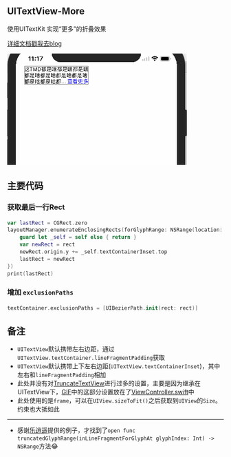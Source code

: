 ## UITextView-More

使用UITextKit 实现“更多”的折叠效果

[详细文档戳我去blog](https://madordie.github.io/post/appstore-truncate/)

![预览](https://github.com/madordie/UITextView-More/blob/master/Untitled.gif?raw=true)

## 主要代码

### 获取最后一行Rect

```swift
var lastRect = CGRect.zero
layoutManager.enumerateEnclosingRects(forGlyphRange: NSRange(location: 0, length: textStorage.string.characters.count), withinSelectedGlyphRange: NSRange(location: NSNotFound, length: 0), in: textContainer, using: { [weak self] (rect, isStop) in
    guard let _self = self else { return }
    var newRect = rect
    newRect.origin.y += _self.textContainerInset.top
    lastRect = newRect
})
print(lastRect)
```

### 增加 `exclusionPaths`

```swift
textContainer.exclusionPaths = [UIBezierPath.init(rect: rect)]
```

## 备注

- `UITextView`默认携带左右边距，通过`UITextView.textContainer.lineFragmentPadding`获取
- `UITextView`默认携带上下左右边距(`UITextView.textContainerInset`)，其中左右和`lineFragmentPadding`相加
- 此处并没有对[TruncateTextView](https://github.com/madordie/UITextView-More/blob/master/TruncateTextView.swift)进行过多的设置，主要是因为继承在UITextView下，[GIF](https://github.com/madordie/UITextView-More/blob/master/Untitled.gif)中的这部分设置放在了[ViewController.swift](https://github.com/madordie/UITextView-More/blob/master/Demo-AppStore-More/ViewController.swift)中
- 此处使用的是`frame`，可以在`UIView.sizeToFit()`之后获取到`UIView`的`Size`。约束也大抵如此

----

- 感谢[乐逍遥](https://github.com/lexiaoyao20)提供的例子，才找到了`open func truncatedGlyphRange(inLineFragmentForGlyphAt glyphIndex: Int) -> NSRange`方法😂
